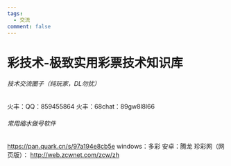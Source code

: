 ```yaml
---
tags:
  - 交流
comment: false
---
```

# 彩技术-极致实用彩票技术知识库

###### 技术交流圈子（纯玩家，DL勿扰）
  火丰：QQ：859455864
  火丰：68chat：89gw8l8l66
###### 常用缩水做号软件
https://pan.quark.cn/s/97a194e8cb5e
windows：多彩 
安卓：腾龙
珍彩网（网页版）： http://web.zcwnet.com/zcw/zh
